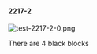 #### 2217-2
![test-2217-2-0.png](https://github.com/lil-lab/nlvr/raw/master/nlvr/test/images/0/test-2217-2-0.png "test-2217-2-0.png")

There are 4 black blocks